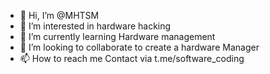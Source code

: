 - 👋 Hi, I’m @MHTSM
- 👀 I’m interested in hardware hacking
- 🌱 I’m currently learning Hardware management
- 💞️ I’m looking to collaborate to create a hardware Manager
- 📫 How to reach me Contact via t.me/software_coding
<!---
MHTSM/MHTSM is a ✨ special ✨ repository because its `README.md` (this file) appears on your GitHub profile.
You can click the Preview link to take a look at your changes.
--->

